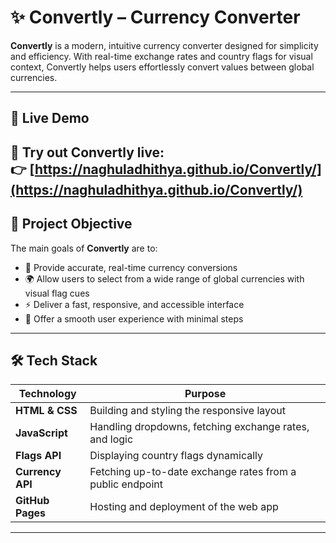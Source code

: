 # ✨ Convertly – Currency Converter

**Convertly** is a modern, intuitive currency converter designed for simplicity and efficiency. With real-time exchange rates and country flags for visual context, Convertly helps users effortlessly convert values between global currencies.


---

## 🔗 Live Demo

🚀 Try out **Convertly** live:  
👉 [https://naghuladhithya.github.io/Convertly/](https://naghuladhithya.github.io/Convertly/)
---

## 📌 Project Objective

The main goals of **Convertly** are to:

- 💱 Provide accurate, real-time currency conversions  
- 🌍 Allow users to select from a wide range of global currencies with visual flag cues  
- ⚡ Deliver a fast, responsive, and accessible interface  
- 📲 Offer a smooth user experience with minimal steps  

---

## 🛠️ Tech Stack

| Technology       | Purpose                                                   |
|------------------|------------------------------------------------------------|
| **HTML & CSS**   | Building and styling the responsive layout                |
| **JavaScript**   | Handling dropdowns, fetching exchange rates, and logic    |
| **Flags API**    | Displaying country flags dynamically                      |
| **Currency API** | Fetching up-to-date exchange rates from a public endpoint |
| **GitHub Pages** | Hosting and deployment of the web app                     |

---
